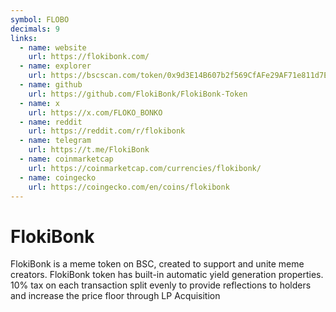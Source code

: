 ```yaml
---
symbol: FLOBO
decimals: 9
links:
  - name: website
    url: https://flokibonk.com/
  - name: explorer
    url: https://bscscan.com/token/0x9d3E14B607b2f569CfAFe29AF71e811d7E575CFe
  - name: github
    url: https://github.com/FlokiBonk/FlokiBonk-Token
  - name: x
    url: https://x.com/FLOKO_BONKO
  - name: reddit
    url: https://reddit.com/r/flokibonk
  - name: telegram
    url: https://t.me/FlokiBonk
  - name: coinmarketcap
    url: https://coinmarketcap.com/currencies/flokibonk/
  - name: coingecko
    url: https://coingecko.com/en/coins/flokibonk
---
```


# FlokiBonk

FlokiBonk is a meme token on BSC, created to support and unite meme creators. FlokiBonk token has built-in automatic yield generation properties. 10% tax on each transaction split evenly to provide reflections to holders and increase the price floor through LP Acquisition
